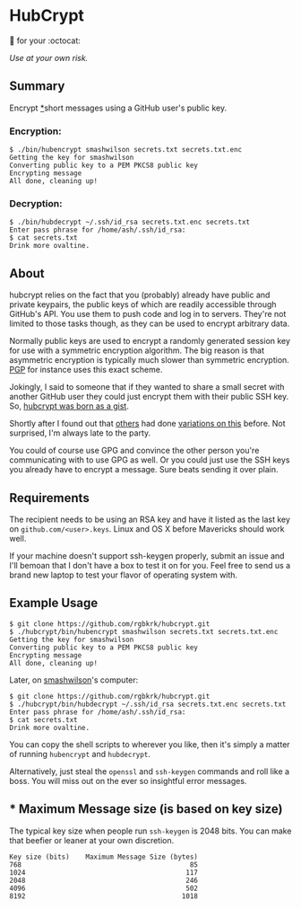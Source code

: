 # HubCrypt

:closed_lock_with_key: for your :octocat:

*Use at your own risk.*

## Summary

Encrypt [\*](https://github.com/rgbkrk/hubcrypt/blob/master/README.md#-maximum-message-size-is-based-on-key-size)short messages using a GitHub user's public key.

### Encryption:

```shell
$ ./bin/hubencrypt smashwilson secrets.txt secrets.txt.enc
Getting the key for smashwilson
Converting public key to a PEM PKCS8 public key
Encrypting message
All done, cleaning up!
```

### Decryption:

```shell
$ ./bin/hubdecrypt ~/.ssh/id_rsa secrets.txt.enc secrets.txt
Enter pass phrase for /home/ash/.ssh/id_rsa:
$ cat secrets.txt
Drink more ovaltine.
```

## About

hubcrypt relies on the fact that you (probably) already have public and private keypairs, the public keys of which are readily accessible through GitHub's API. You use them to push code and log in to servers. They're not limited to those tasks though, as they can be used to encrypt arbitrary data.

Normally public keys are used to encrypt a randomly generated session key for use with a symmetric encryption algorithm. The big reason is that asymmetric encryption is typically much slower than symmetric encryption. [PGP](http://en.wikipedia.org/wiki/Pretty_Good_Privacy#Design) for instance uses this exact scheme.

Jokingly, I said to someone that if they wanted to share a small secret with another GitHub user they could just encrypt them with their public SSH key. So, [hubcrypt was born as a gist](https://gist.github.com/rgbkrk/7827691).

Shortly after I found out that [others](https://github.com/twe4ked/catacomb) had done [variations on this](https://github.com/jschauma/jass) before. Not surprised, I'm always late to the party.

You could of course use GPG and convince the other person you're communicating with to use GPG as well. Or you could just use the SSH keys you already have to encrypt a message. Sure beats sending it over plain.

## Requirements

The recipient needs to be using an RSA key and have it listed as the last key on `github.com/<user>.keys`. Linux and OS X before Mavericks should work well.

If your machine doesn't support ssh-keygen properly, submit an issue and I'll bemoan that I don't have a box to test it on for you. Feel free to send us a brand new laptop to test your flavor of operating system with.

## Example Usage

```shell
$ git clone https://github.com/rgbkrk/hubcrypt.git
$ ./hubcrypt/bin/hubencrypt smashwilson secrets.txt secrets.txt.enc
Getting the key for smashwilson
Converting public key to a PEM PKCS8 public key
Encrypting message
All done, cleaning up!
```

Later, on [smashwilson](https://github.com/smashwilson)'s computer:

```shell
$ git clone https://github.com/rgbkrk/hubcrypt.git
$ ./hubcrypt/bin/hubdecrypt ~/.ssh/id_rsa secrets.txt.enc secrets.txt
Enter pass phrase for /home/ash/.ssh/id_rsa:
$ cat secrets.txt
Drink more ovaltine.
```

You can copy the shell scripts to wherever you like, then it's simply a matter of running `hubencrypt` and `hubdecrypt`.

Alternatively, just steal the `openssl` and `ssh-keygen` commands and roll like a boss. You will miss out on the ever so insightful error messages.

## \* Maximum Message size (is based on key size)

The typical key size when people run `ssh-keygen` is 2048 bits. You can make that beefier or leaner at your own discretion.

```
Key size (bits)    Maximum Message Size (bytes)
768                                          85
1024                                        117
2048                                        246
4096                                        502
8192                                       1018
```


